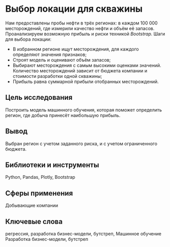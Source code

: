 # Выбор локации для скважины
Нам предоставлены пробы нефти в трёх регионах: в каждом 100 000 месторождений, где измерили качество нефти и объём её запасов.  Проанализируем возможную прибыль и риски техникой *Bootstrap.*
Шаги для выбора локации:
- В избранном регионе ищут месторождения, для каждого определяют значения признаков;
- Строят модель и оценивают объём запасов;
- Выбирают месторождения с самым высокими оценками значений. Количество месторождений зависит от бюджета компании и стоимости разработки одной скважины;
- Прибыль равна суммарной прибыли отобранных месторождений.

## Цель исследования
Построить модель машинного обучения, которая поможет определить регион, где добыча принесёт наибольшую прибыль.

## Вывод
Выбран регион с учетом заданного риска, и с учетом ограниченного бюджета.

## Библиотеки и инструменты
Python, Pandas, Plotly, Bootstrap

## Сферы применения
Добывающие компании

## Ключевые слова
регрессия, разработка бизнес-модели, бутстреп, Машинное обучение Разработка бизнес-модели, бутстреп
